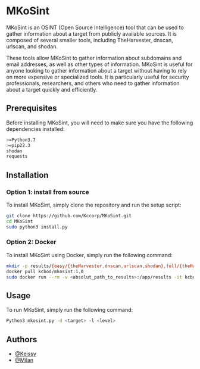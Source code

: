 
# MKoSint

MKoSint is an OSINT (Open Source Intelligence) tool that can be used to gather information about a target from publicly available sources. It is composed of several smaller tools, including TheHarvester, dnscan, urlscan, and shodan. 

These tools allow MKoSint to gather information about subdomains and email addresses, as well as other types of information. MKoSint is useful for anyone looking to gather information about a target without having to rely on more expensive or specialized tools. It is particularly useful for security professionals, researchers, and others who need to gather information about a target quickly and efficiently.


## Prerequisites 

Before installing MKoSint, you will need to make sure you have the 
following dependencies installed:

```bash
>=Python3.7
>=pip22.3
shodan
requests
```
    
## Installation


### Option 1: install from source

To install MKoSint, simply clone the repository and run the setup script:

```bash
git clone https://github.com/Kccorp/MKoSint.git
cd MKoSint
sudo python3 install.py
``` 

### Option 2: Docker

To install MKoSint using Docker, simply run the following command:

```bash
mkdir -p results/{easy/{theHarvester,dnscan,urlscan,shodan},full/{theHarvester,dnscan,urlscan,shodan}}
docker pull kcbod/mkosint:1.0
sudo docker run --rm -v <absolut_path_to_results>:/app/results -it kcbod/mkosint:1.0 [Commande] [example : -d youtube.com -l 1]
```

## Usage

To run MKoSint, simply run the following command:

```bash
Python3 mkosint.py -d <target> -l <level>
```




## Authors

- [@Keissy](https://www.github.com/kccorp)
- [@Milan](https://www.github.com/MeKAniml)

